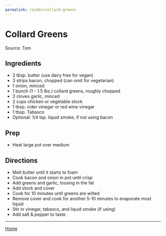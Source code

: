 ```yaml
---
permalink: /sides/collard-greens
---
```

# Collard Greens

Source: Tom

## Ingredients

- 2 tbsp. butter (use dairy free for vegan)
- 3 strips bacon, chopped (can omit for vegetarian)
- 1 onion, minced
- 1 bunch (1 - 1.5 lbs.) collard greens, roughly chopped
- 3 cloves garlic, minced
- 2 cups chicken or vegetable stock
- 1 tbsp. cider vinegar or red wine vinegar
- 1 tbsp. Tabasco
- Optional: 1/4 tsp. liquid smoke, if not using bacon

## Prep

- Heat large pot over medium

## Directions

- Melt butter until it starts to foam
- Cook bacon and onion in pot until crisp
- Add greens and garlic, tossing in the fat
- Add stock and cover
- Cook for 10 minutes until greens are wilted
- Remove cover and cook for another 5-10 minutes to evaporate most liquid
- Stir in vinegar, tabasco, and liquid smoke (if using)
- Add salt & pepper to taste

---

[Home](https://thomasjbarrett82.github.io)
